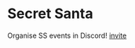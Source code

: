 # Secret Santa

Organise SS events in Discord! [invite](https://discord.com/api/oauth2/authorize?client_id=1049115738801188975&permissions=2048&scope=bot%20applications.commands)
